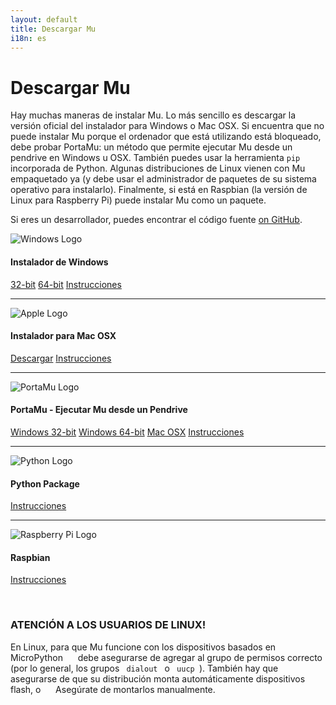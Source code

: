 ```yaml
---
layout: default
title: Descargar Mu
i18n: es
---
```


# Descargar Mu

Hay muchas maneras de instalar Mu. Lo más sencillo es descargar la versión oficial
del instalador para Windows o Mac OSX. Si encuentra que no puede instalar Mu porque el
ordenador que está utilizando está bloqueado, debe probar PortaMu: un método que permite
ejecutar Mu desde un pendrive en Windows u OSX. También puedes usar la
herramienta `pip` incorporada de Python. Algunas distribuciones de Linux vienen con Mu empaquetado
ya (y debe usar el administrador de paquetes de su sistema operativo para instalarlo). Finalmente,
si está en Raspbian (la versión de Linux para Raspberry Pi) puede instalar Mu como un paquete.

Si eres un desarrollador, puedes encontrar el código fuente
[on GitHub](https://github.com/mu-editor/mu).

<div class="media">
  <div class="media-left">
    <img src="/img/windows_logo.png" alt="Windows Logo" class="media-object">
  </div>
  <div class="media-body">
    <h4 class="media-heading">Instalador de Windows</h4>
    <p><a href="https://github.com/mu-editor/mu/releases/download/1.0.1/mu-editor_1.0.1_win32.exe" class="btn btn-primary" role="button">32-bit</a>
    <a href="https://github.com/mu-editor/mu/releases/download/1.0.1/mu-editor_1.0.1_win64.exe" class="btn btn-primary" role="button">64-bit</a>
    <a href="/en/howto/install_windows" class="btn btn-default" role="button">Instrucciones</a></p>
  </div>
</div>

<hr/>

<div class="media">
  <div class="media-left">
    <img src="/img/apple_logo.png" alt="Apple Logo" class="media-object">
  </div>
  <div class="media-body">
    <h4 class="media-heading">Instalador para Mac OSX</h4>
    <p><a href="https://github.com/mu-editor/mu/releases/download/1.0.1/mu-editor_1.0.1_osx.dmg" class="btn btn-primary" role="button">Descargar</a>
    <a href="/en/howto/install_macos" class="btn btn-default" role="button">Instrucciones</a></p>
  </div>
</div>

<hr/>

<div class="media">
  <div class="media-left">
    <img src="/img/portamu.png" alt="PortaMu Logo" class="media-object">
  </div>
  <div class="media-body">
    <h4 class="media-heading">PortaMu - Ejecutar Mu desde un Pendrive</h4>
    <p><a href="https://github.com/mu-editor/mu/releases/download/1.0.1/portamu_1.0.1_win32.zip" class="btn btn-primary" role="button">Windows 32-bit</a>
    <a href="https://github.com/mu-editor/mu/releases/download/1.0.1/portamu_1.0.1_win64.zip" class="btn btn-primary" role="button">Windows 64-bit</a>
    <a href="https://github.com/mu-editor/mu/releases/download/1.0.1/mu-editor_1.0.1_osx.dmg" class="btn btn-primary" role="button">Mac OSX</a>
    <a href="/en/howto/use_portamu" class="btn btn-default" role="button">Instrucciones</a></p>
  </div>
</div>

<hr/>

<div class="media">
  <div class="media-left">
    <img src="/img/python_logo.png" alt="Python Logo" class="media-object">
  </div>
  <div class="media-body">
    <h4 class="media-heading">Python Package</h4>
        <p><a href="/en/howto/install_with_python" class="btn btn-default" role="button">Instrucciones</a></p>
  </div>
</div>

<hr/>

<div class="media">
  <div class="media-left">
    <img src="/img/rpi_logo.png" alt="Raspberry Pi Logo" class="media-object">
  </div>
  <div class="media-body">
    <h4 class="media-heading">Raspbian</h4>
        <p><a href="/en/howto/install_raspberry_pi" class="btn btn-default" role="button">Instrucciones</a></p>
  </div>
</div>

<br/>

<div class="panel panel-danger">
    <div class="panel-heading"><h3 class="panel-title">ATENCIÓN A LOS USUARIOS DE LINUX!</h3></div>
    <div class="panel-body">
    <p>En Linux, para que Mu funcione con los dispositivos basados en MicroPython
     debe asegurarse de agregar al grupo de permisos correcto (por lo general,
     los grupos <code> dialout </code> o <code> uucp </code>). También hay que
     asegurarse de que su distribución monta automáticamente dispositivos flash, o
     Asegúrate de montarlos manualmente.</p>
    </div>
</div>
